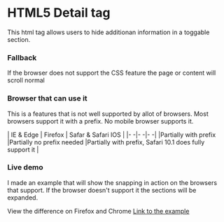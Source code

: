 # HTML5 Detail tag

This html tag allows users to hide additionan information in a toggable section.

### Fallback
If the browser does not support the CSS feature the page or content will scroll normal

### Browser that can use it
This is a features that is not well supported by allot of browsers. Most browsers support it with a prefix. No mobile browser supports it.

| IE & Edge             | Firefox                   | Safar & Safari IOS |
|-                     -|-                         -|-                  -|
|Partially with prefix  |Partially no prefix needed |Partially with prefix, Safari 10.1 does fully support it |

### Live demo
I made an example that will show the snapping in action on the browsers that support. If the browser doesn't support it the sections will be expanded.

View the difference on Firefox and Chrome
[Link to the example](https://eltongonc.github.io/browser-technology/feature_detection/detail-tag)
